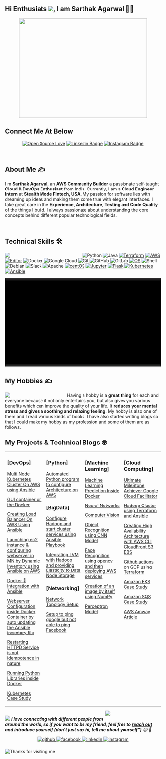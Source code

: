 ## Hi Enthusiats <img src="https://github.com/TheDudeThatCode/TheDudeThatCode/blob/master/Assets/Hi.gif" width="29px">, I am Sarthak Agarwal 👨‍🎓

<!--Header-->

<p align="center">
  <img src="https://img.etimg.com/thumb/msid-84146056,width-1200,height-900,imgsize-638053,resizemode-8,quality-100/20210706_developer-economy_01.jpg" width="414" height="320" />
</p>

## Connect Me At Below
  <!--social media icon-->
<div align="center">
 
 
 
 
[![Open Source Love](https://badges.frapsoft.com/os/v2/open-source.svg?v=103)](https://github.com/Sarthak-Agarwal1410)
[![Linkedin Badge](https://img.shields.io/badge/-Sarthak%20Agarwal-blue?style=social&logo=Linkedin&logoColor=blue&link=https://www.linkedin.com/in/sarthak-agarwal-0476331b1/)](https://www.linkedin.com/in/sarthak-agarwal-0476331b1/)
[![Instagram Badge](https://img.shields.io/badge/-Sarthak%20Agarwal-blue?style=social&logo=Instagram&link=https://www.instagram.com/sarthak_ag.1410/?hl=en/)](https://www.instagram.com/sarthak_ag.1410/?hl=en/) 



</div>  

</br>


<!--About Me-->
<div>
 <p>
 
</p>
  


## About Me ✍
 
 I m <b> Sarthak Agarwal</b>, an <b>AWS Community Builder</b> a passionate self-taught <b>Cloud & DevOps Enthusiast</b> from India. Currently, I am a  <b>Cloud Engineer Intern</b> at  <b>Stealth Mode Fintech, USA</b>. My passion for software lies with dreaming up ideas and making them come true with elegant interfaces. I take great care in the <b>Experience, Architecture, Testing and Code Quality</b> of the things I build. I always passionate about understanding the core concepts behind different popular technological fields. 


</div>
<br>
<!--technical skill-->

## Technical Skills 🛠 

<img align='left' src='https://media.giphy.com/media/SWoSkN6DxTszqIKEqv/giphy.gif' width='250"'>

![Python](https://img.shields.io/badge/-Python-black?style=flat-square&logo=Python)
![Java](https://img.shields.io/badge/-java-E34A86?style=flat-square&logo=java)
[![Terraform](https://img.shields.io/badge/Learning-Terraform-623ce4?style=flat-square&logo=terraform&logoColor=white)](https://www.terraform.io/)
[![AWS](https://img.shields.io/badge/Learning-AWS-FF9900?style=flat-square&logo=amazon-aws&logoColor=white)](https://github.com/br3ndonland/awsdev)
[![Editor](https://img.shields.io/badge/Editor-VSCode-blue?style=flat-square&logo=visual-studio-code&logoColor=white)](https://code.visualstudio.com/)
![Docker](https://img.shields.io/badge/-Docker-black?style=flat-square&logo=docker)
![Google Cloud](https://img.shields.io/badge/Google%20Cloud-black?style=flat-square&logo=google-cloud)
![Git](https://img.shields.io/badge/-Git-black?style=flat-square&logo=git)
![GitHub](https://img.shields.io/badge/-GitHub-181717?style=flat-square&logo=github)
![GitLab](https://img.shields.io/badge/-GitLab-FCA121?style=flat-square&logo=gitlab)
[![OS](https://img.shields.io/badge/OS-Linux-informational?style=flat-square&logo=linux&logoColor=white)](https://en.wikipedia.org/wiki/Linux)
 ![Shell](https://img.shields.io/badge/-Shell-blasck?style=plastic&logo=Shell)
 ![Debian](https://img.shields.io/badge/-Debian-A80030?style=flat-square&logo=Debian&logoColor=white)
 ![Slack](https://img.shields.io/badge/-Slack-E01563?style=flat-square&logo=Slack&logoColor=white)
 ![Apache](https://img.shields.io/badge/-Apache-D22128?style=flat-square&logo=Apache&logoColor=white)
 [![centOS](https://img.shields.io/badge/CentOS-7.0-blue?style=flat-square&logo=CentOS&logoColor=262577)](https://www.centos.org/)
 [![Jupyter](https://img.shields.io/badge/Jupyter%20Notebook-Jupyter-orange?style=for-the-badge&logo=Jupyter)](https://jupyter.org/try)
 [![Flask](https://img.shields.io/badge/-Flask-000000?style=flat-square&logo=Flask&logoColor=ffffff)](https://flask.palletsprojects.com/)
 [![Kubernetes](https://img.shields.io/badge/-Kubernetes-326CE5?style=flat-square&logo=Kubernetes&logoColor=ffffff)](https://kubernetes.io/)
 [![Ansible](https://img.shields.io/badge/-ansible-326CE5?style=flat-square&logo=ansible&logoColor=000000)](https://ansible.io/)

<p align="center">
  <img src="https://github.com/amit17133129/amit17133129/blob/main/MySkills.gif?raw=true"/>
</p>
 <!--My Hobbies-->
 
 

## My Hobbies ✍

<img align='left' src='https://octodex.github.com/images/hula_loop_octodex03.gif' width='200"'>
 
Having a hobby is a <b>great</b> <b>thing</b> for each and everyone because it not only entertains you,
but also gives you various benefits which can improve the quality of your life. It <b>reduces your mental stress and gives a soothing and relaxing feeling</b>. My hobby is also one of them and I read various kinds of books. I have also started writing blogs so that I could make my hobby as my profession and some of them are as follows.
##
##
##


<!--BLOG Process-->
## My Projects & Technical Blogs 🤓

<table><tr><td valign="top" width="25%">

### [DevOps]
<!-- recent_releases starts -->

[Multi Node Kubernetes Cluster On AWS using Ansible](https://www.linkedin.com/posts/sarthak-agarwal-0476331b1_connetions-vimaldaga-righteducation-activity-6850406720590626816-MhGI)

[GUI container on the Docker](https://www.linkedin.com/posts/sarthak-agarwal-0476331b1_connetions-vimaldaga-righteducation-activity-6805471904711884801-m3LE)

[Creating Load Balancer On AWS Using Ansible](https://www.linkedin.com/posts/sarthak-agarwal-0476331b1_connetions-vimaldaga-righteducation-activity-6790688268057931776-6zWM)

[Launching ec2 instance & configuring webserver in MN by Dynamic Inventory using Ansible on AWS](https://www.linkedin.com/posts/sarthak-agarwal-0476331b1_connections-ansible-awsdevops-activity-6788200078134788096-F6Qb)

[Docker 🐳 Integration with Ansible](https://www.linkedin.com/posts/sarthak-agarwal-0476331b1_integration-of-docker-and-ansible-activity-6785885035280003072-68w9)

[Webserver Configuration inside Docker Container by auto updating the Ansible inventory file](https://www.linkedin.com/posts/sarthak-agarwal-0476331b1_connetions-vimaldaga-righteducation-activity-6789932452480733184-m66r)
  
[Restarting HTTPD Service is not idempotence in nature](https://www.linkedin.com/posts/sarthak-agarwal-0476331b1_connections-ansible-worldrecordholder-activity-6786732270830014464-UZMx)
  
[Running Python Libraries inside Docker](https://sarthakagarwal-9711.medium.com/firstly-we-launch-a-docker-container-centos-inside-our-base-operating-system-and-then-we-run-the-e9e6a2015769)
  
[Kubernetes Case Study](https://sarthakagarwal-9711.medium.com/kubernetes-and-its-case-study-with-spotify-5a1ed145487e)

</td><td valign="top" width="25%"> 
 
### [Python]
  
[Automated Python program to configure Architecture on AWS](https://sarthakagarwal-9711.medium.com/arth-task-8-e61ae5b03bde)
  
### [BigData]
<!-- recent_releases starts -->
 [Configure Hadoop and start cluster services using Ansible Playbook](https://www.linkedin.com/posts/sarthak-agarwal-0476331b1_connections-hadoop-ansible-activity-6786384833598775296-Kge1)
  
  [Integrating LVM with Hadoop and providing Elasticity to Data Node Storage](https://www.linkedin.com/posts/sarthak-agarwal-0476331b1_arth-task-71a-activity-6776908569607471104-e9OC)
 
### [Networking]
  
[Network Topology Setup](https://www.linkedin.com/posts/sarthak-agarwal-0476331b1_connections-vimaldaga-righteducation-activity-6788641109674344449-d7IM)
  
[Setup to ping google but not able to ping Facebook](https://www.linkedin.com/posts/sarthak-agarwal-0476331b1_folks-vimaldaga-righteducation-activity-6785651411897081856-78kj)
</td><td valign="top" width="25%"> 

### [Machine Learning]
<!-- blog starts -->

[Machine Learning Prediction Inside Docker](https://www.linkedin.com/posts/sarthak-agarwal-0476331b1_enthusiasts-docker-dockerhub-activity-6804512879157506048-Stae)

[Neural Networks ](https://sarthakagarwal-9711.medium.com/neural-networks-846883f249d1)

[Computer Vision](https://www.linkedin.com/posts/sarthak-agarwal-0476331b1_connetions-vimaldaga-righteducation-activity-6810986530300035072-4rNw)

[Object Recognition using CNN Model](https://github.com/Sarthak-Agarwal1410/Object_Recognition_using_CNN_Model.git)
  
[Face Recognition using opencv and then deploying AWS services](https://github.com/Sarthak-Agarwal1410/Face_Recognition_AWS_EC2_EBS.git)
  
[Creation of an image by itself using NumPy](https://github.com/Sarthak-Agarwal1410/Create-image-by-yourself-Using-Python-Code.git)
  
[Perceptron Model](https://github.com/Sarthak-Agarwal1410/Perceptron-Data-Learning.git)
  
</td><td valign="top" width="25%">

### [Cloud Computing]
<!-- tils starts -->
  
[Ultimate MileStone Achiever Google Cloud Facilitator](https://www.cloudskillsboost.google/public_profiles/f9a7e00c-4161-4e4e-ab72-edd790807729)
  
[Hadoop Cluster using Terraform and Ansible](https://github.com/Sarthak-Agarwal1410/Hadoop-Cluster-using-Terraform-and-ansible.git)
  
[Creating High Availability Architecture with AWS CLI CloudFront S3 EBS](https://sarthakagarwal-9711.medium.com/aws-cli-task-5c0011cf7236)

[Github actions on GCP using Terraform](https://github.com/Sarthak-Agarwal1410/github-actions-gcp-using-terraform.git) 

[Amazon EKS Case Study](https://sarthakagarwal-9711.medium.com/azure-kubernetes-dcb2d70980d4)
  
[Amazon SQS Case Study](https://sarthakagarwal-9711.medium.com/the-use-cases-solved-by-amazon-sqs-its-case-study-6322d048a062)
  
[AWS Amway Article](https://sarthakagarwal-9711.medium.com/amway-case-study-8f76c52c2819)
</td></tr></table> </b>

<!--footer-->

<img align='right' src="https://media.giphy.com/media/M9gbBd9nbDrOTu1Mqx/giphy.gif" width="180">

##
<img src="https://media.giphy.com/media/LnQjpWaON8nhr21vNW/giphy.gif" width="60"> <em><b>I love connecting with different people from around the world, so if you want to be my friend, feel free to [reach out](https://wa.me/+918630036581) and introduce yourself (don’t just say hi, tell me about yourself")</b> 😊 💜</em>


<div align="center">
<a href="https://github.com/Sarthak-Agarwal1410" target="_blank">
<img src=https://img.shields.io/badge/github-%2324292e.svg?&style=for-the-badge&logo=github&logoColor=white alt=github style="margin-bottom: 5px;" />
</a>
<a href="https://m.facebook.com/profile.php?lst=100051903403433%3A100051903403433%3A1605120679" target="_blank">
<img src=https://img.shields.io/badge/facebook-%232E87FB.svg?&style=for-the-badge&logo=facebook&logoColor=white alt=facebook style="margin-bottom: 5px;" />
</a>
<a href="https://www.linkedin.com/in/sarthak-agarwal-0476331b1/" target="_blank">
<img src=https://img.shields.io/badge/linkedin-%231E77B5.svg?&style=for-the-badge&logo=linkedin&logoColor=white alt=linkedin style="margin-bottom: 5px;" />
</a>
<a href="https://www.instagram.com/sarthak_ag.1410/?hl=en" target="_blank">
<img src=https://img.shields.io/badge/instagram-%23000000.svg?&style=for-the-badge&logo=instagram&logoColor=white alt=instagram style="margin-bottom: 5px;" />
</a>  



</div>  
  

<br/>  


   
<img height="120" alt="Thanks for visiting me" width="100%" src="https://raw.githubusercontent.com/BrunnerLivio/brunnerlivio/master/images/marquee.svg" />
